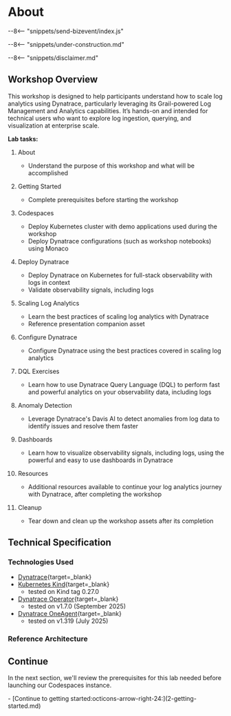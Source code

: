 # About
--8<-- "snippets/send-bizevent/index.js"

<!--TODO: Remove Under Construction -->
--8<-- "snippets/under-construction.md"

<!--TODO: Update disclaimer (optional) -->
--8<-- "snippets/disclaimer.md"

<!--TODO: Update lab overview (match readme) -->
## Workshop Overview

This workshop is designed to help participants understand how to scale log analytics using Dynatrace, particularly leveraging its Grail-powered Log Management and Analytics capabilities. It’s hands-on and intended for technical users who want to explore log ingestion, querying, and visualization at enterprise scale.

**Lab tasks:**

1. About

    - Understand the purpose of this workshop and what will be accomplished

2. Getting Started

    - Complete prerequisites before starting the workshop

3. Codespaces

    - Deploy Kubernetes cluster with demo applications used during the workshop
    - Deploy Dynatrace configurations (such as workshop notebooks) using Monaco

4. Deploy Dynatrace

    - Deploy Dynatrace on Kubernetes for full-stack observability with logs in context
    - Validate observability signals, including logs

5. Scaling Log Analytics

    - Learn the best practices of scaling log analytics with Dynatrace
    - Reference presentation companion asset

6. Configure Dynatrace

    - Configure Dynatrace using the best practices covered in scaling log analytics

7. DQL Exercises

    - Learn how to use Dynatrace Query Language (DQL) to perform fast and powerful analytics on your observability data, including logs

8. Anomaly Detection

    - Leverage Dynatrace's Davis AI to detect anomalies from log data to identify issues and resolve them faster

9. Dashboards

    - Learn how to visualize observability signals, including logs, using the powerful and easy to use dashboards in Dynatrace

10. Resources

    - Additional resources available to continue your log analytics journey with Dynatrace, after completing the workshop

11. Cleanup

    - Tear down and clean up the workshop assets after its completion

<!--TODO: Update tech spec of lab components -->
## Technical Specification

### Technologies Used
- [Dynatrace](https://www.dynatrace.com/trial){target=_blank}
- [Kubernetes Kind](https://kind.sigs.k8s.io/){target=_blank}
    - tested on Kind tag 0.27.0
- [Dynatrace Operator](https://github.com/Dynatrace/dynatrace-operator){target=_blank}
    - tested on v1.7.0 (September 2025)
- [Dynatrace OneAgent](https://docs.dynatrace.com/docs/whats-new/oneagent){target=_blank}
    - tested on v1.319 (July 2025)

### Reference Architecture
<!--TODO: Updated reference architecture -->

## Continue

In the next section, we'll review the prerequisites for this lab needed before launching our Codespaces instance.

<div class="grid cards" markdown>
- [Continue to getting started:octicons-arrow-right-24:](2-getting-started.md)
</div>
